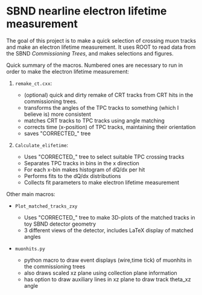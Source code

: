 # SBND nearline electron lifetime measurement

The goal of this project is to make a quick selection of crossing muon
tracks and make an electron lifetime measurement. It uses ROOT to read
data from the SBND *Commissioning Trees*, and makes selections and
figures.

Quick summary of the macros. Numbered ones are necessary to run in
order to make the electron lifetime measurement:

1. `remake_ct.cxx`:
   - (optional) quick and dirty remake of CRT tracks from CRT hits in
     the commissioning trees.
   - transforms the angles of the TPC tracks to something (which I
     believe is) more consistent
   - matches CRT tracks to TPC tracks using angle matching
   - corrects time (x-position) of TPC tracks, maintaining their
     orientation
   - saves "CORRECTED_" tree

2. `Calculate_elifetime`:
   - Uses "CORRECTED_" tree to select suitable TPC crossing tracks
   - Separates TPC tracks in bins in the x direction
   - For each x-bin makes histogram of dQ/dx per hit
   - Performs fits to the dQ/dx distributions
   - Collects fit parameters to make electron lifetime measurement

Other main macros:

- `Plot_matched_tracks_zxy`
  - Uses "CORRECTED_" tree to make 3D-plots of the matched tracks in
    toy SBND detector geometry
  - 3 different views of the detector, includes LaTeX display of matched angles

- `muonhits.py`
  - python macro to draw event displays (wire,time tick) of muonhits in
    the commissioning trees
  - also draws scaled xz plane using collection plane information
  - has option to draw auxiliary lines in xz plane to draw track
    theta_xz angle
 

